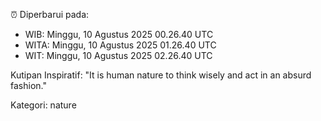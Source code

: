 ⏰ Diperbarui pada:
- WIB: Minggu, 10 Agustus 2025 00.26.40 UTC
- WITA: Minggu, 10 Agustus 2025 01.26.40 UTC
- WIT: Minggu, 10 Agustus 2025 02.26.40 UTC

Kutipan Inspiratif:
"It is human nature to think wisely and act in an absurd fashion."


Kategori: nature

